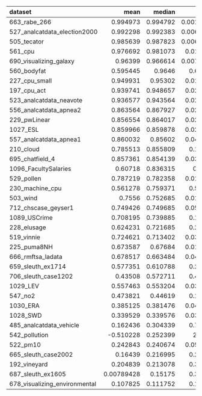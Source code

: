 | dataset                       |        mean |   median |        std |
|:------------------------------|------------:|---------:|-----------:|
| 663_rabe_266                  |  0.994973   | 0.994792 | 0.00138667 |
| 527_analcatdata_election2000  |  0.992298   | 0.992383 | 0.00615176 |
| 505_tecator                   |  0.985639   | 0.987823 | 0.00600829 |
| 561_cpu                       |  0.976692   | 0.981073 | 0.0157433  |
| 690_visualizing_galaxy        |  0.96399    | 0.966614 | 0.00791278 |
| 560_bodyfat                   |  0.595445   | 0.9646   | 0.678973   |
| 227_cpu_small                 |  0.949931   | 0.95302  | 0.0102687  |
| 197_cpu_act                   |  0.939741   | 0.948657 | 0.0297579  |
| 523_analcatdata_neavote       |  0.936577   | 0.943564 | 0.0278365  |
| 556_analcatdata_apnea2        |  0.863564   | 0.867927 | 0.0218752  |
| 229_pwLinear                  |  0.856554   | 0.864017 | 0.0295234  |
| 1027_ESL                      |  0.859966   | 0.859878 | 0.0219077  |
| 557_analcatdata_apnea1        |  0.860032   | 0.85602  | 0.0457254  |
| 210_cloud                     |  0.785513   | 0.855809 | 0.174546   |
| 695_chatfield_4               |  0.857361   | 0.854139 | 0.0323364  |
| 1096_FacultySalaries          |  0.60718    | 0.836315 | 0.51419    |
| 529_pollen                    |  0.787219   | 0.782358 | 0.0118861  |
| 230_machine_cpu               |  0.561278   | 0.759371 | 0.550194   |
| 503_wind                      |  0.7556     | 0.752685 | 0.0109313  |
| 712_chscase_geyser1           |  0.749426   | 0.749685 | 0.0527733  |
| 1089_USCrime                  |  0.708195   | 0.739885 | 0.140384   |
| 228_elusage                   |  0.624231   | 0.721685 | 0.225679   |
| 519_vinnie                    |  0.724621   | 0.713402 | 0.0364589  |
| 225_puma8NH                   |  0.673587   | 0.67684  | 0.0196146  |
| 666_rmftsa_ladata             |  0.678517   | 0.663484 | 0.0452063  |
| 659_sleuth_ex1714             |  0.577351   | 0.610788 | 0.252262   |
| 706_sleuth_case1202           |  0.43508    | 0.572711 | 0.418311   |
| 1029_LEV                      |  0.557463   | 0.553204 | 0.0361047  |
| 547_no2                       |  0.473821   | 0.44619  | 0.102342   |
| 1030_ERA                      |  0.385125   | 0.381476 | 0.0469926  |
| 1028_SWD                      |  0.339529   | 0.339576 | 0.0394794  |
| 485_analcatdata_vehicle       |  0.162436   | 0.304339 | 0.714552   |
| 542_pollution                 | -0.510228   | 0.252399 | 2.12619    |
| 522_pm10                      |  0.242843   | 0.240674 | 0.0524153  |
| 665_sleuth_case2002           |  0.16439    | 0.216995 | 0.215279   |
| 192_vineyard                  |  0.204839   | 0.213078 | 0.382138   |
| 687_sleuth_ex1605             |  0.00789428 | 0.15175  | 0.394736   |
| 678_visualizing_environmental |  0.107825   | 0.111752 | 0.199401   |